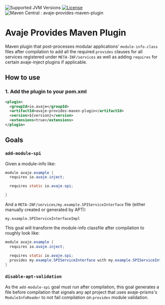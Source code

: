 ![Supported JVM Versions](https://img.shields.io/badge/JVM-24+-brightgreen.svg?&logo=openjdk)
[![License](https://img.shields.io/badge/License-Apache%202.0-blue.svg)](https://github.com/avaje/avaje-inject/blob/master/LICENSE)
![Maven Central : avaje-provides-maven-plugin](https://img.shields.io/maven-central/v/io.avaje/avaje-provides-maven-plugin.svg?label=Maven%20Central)

# Avaje Provides Maven Plugin

Maven plugin that post-processes modular applications' `module-info.class` files after compilation to add all the required `provides` clauses for all services registered under `META-INF/services` as well as adding `requires` for certain avaje-inject plugins if applicable.

## How to use

### 1. Add the plugin to your pom.xml

```xml
<plugin>
  <groupId>io.avaje</groupId>
  <artifactId>avaje-provides-maven-plugin</artifactId>
  <version>${version}</version> 
  <extensions>true</extensions>
</plugin>
```

## Goals

### `add-module-spi`

Given a module-info like: 

```java
module avaje.example {
  requires io.avaje.inject;

  requires static io.avaje.spi;

}
```

And a `META-INF/services/my.example.SPIServiceInterface` file (either manually created or generated by APT):

```
my.example.SPIServiceInterfaceImpl
```

This goal will transform the module-info classfile after compilation to roughly look like:

```java
module avaje.example {
  requires io.avaje.inject;

  requires static io.avaje.spi;
  provides my.example.SPIServiceInterface with my.example.SPIServiceInterfaceImpl;
}
```

### `disable-apt-validation`

As the `add-module-spi` goal must run after compilation, this goal generates a file before compilation that signals any apt project that uses avaje-prisms's `ModuleInfoReader` to not fail compilation on `provides` module validation.
